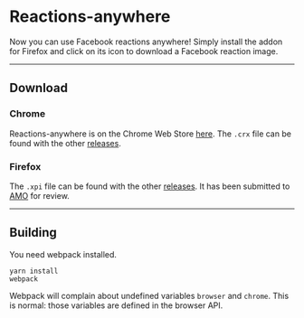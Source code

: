 # Reactions-anywhere
Now you can use Facebook reactions anywhere!
Simply install the addon for Firefox and click on its icon to download a Facebook reaction image.

---

## Download

### Chrome
Reactions-anywhere is on the Chrome Web Store [here](https://chrome.google.com/webstore/detail/reactions-anywhere/kocbaaabmlkopnnhdjjplknabiddmjdl).
The `.crx` file can be found with the other [releases](https://github.com/TexAgg/reactions-anywhere/releases).

### Firefox
The `.xpi` file can be found with the other [releases](https://github.com/TexAgg/reactions-anywhere/releases).
It has been submitted to [AMO](https://addons.mozilla.org/) for review.

---

## Building
You need webpack installed.
```
yarn install
webpack
```
Webpack will complain about undefined variables `browser` and `chrome`.
This is normal: those variables are defined in the browser API.